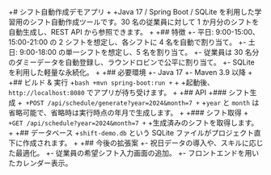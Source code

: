 +# シフト自動作成デモアプリ
+
+Java 17 / Spring Boot / SQLite を利用した学習用のシフト自動作成ツールです。30 名の従業員に対して 1 か月分のシフトを自動生成し、REST API から参照できます。
+
+## 特徴
+- 平日: 9:00-15:00、15:00-21:00 の 2 シフトを想定し、各シフトに 4 名を自動で割り当て。
+- 土日: 9:00-18:00 の単一シフトを想定し、5 名を割り当て。
+- 従業員は 30 名分のダミーデータを自動登録し、ラウンドロビンで公平に割り当て。
+- SQLite を利用した軽量な永続化。
+
+## 必要環境
+- Java 17
+- Maven 3.9 以降
+
+## ビルド & 実行
+```bash
+mvn spring-boot:run
+```
+
+起動後、`http://localhost:8080` でアプリが待ち受けます。
+
+## API
+### シフト生成
+```
+POST /api/schedule/generate?year=2024&month=7
+```
+`year` と `month` は省略可能で、省略時は実行時点の年月で生成します。
+
+### シフト取得
+```
+GET /api/schedule?year=2024&month=7
+```
+生成済みのシフトを取得します。
+
+## データベース
+`shift-demo.db` という SQLite ファイルがプロジェクト直下に作成されます。
+
+## 今後の拡張案
+- 祝日データの導入や、スキルに応じた最適化。
+- 従業員の希望シフト入力画面の追加。
+- フロントエンドを用いたカレンダー表示。
